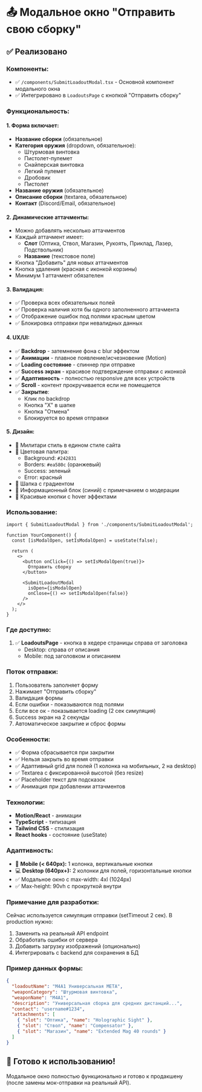 # 📤 Модальное окно "Отправить свою сборку"

## ✅ Реализовано

### **Компоненты:**
- ✅ `/components/SubmitLoadoutModal.tsx` - Основной компонент модального окна
- ✅ Интегрировано в `LoadoutsPage` с кнопкой "Отправить сборку"

### **Функциональность:**

#### **1. Форма включает:**
- **Название сборки** (обязательное)
- **Категория оружия** (dropdown, обязательное):
  - Штурмовая винтовка
  - Пистолет-пулемет
  - Снайперская винтовка
  - Легкий пулемет
  - Дробовик
  - Пистолет
- **Название оружия** (обязательное)
- **Описание сборки** (textarea, обязательное)
- **Контакт** (Discord/Email, обязательное)

#### **2. Динамические аттачменты:**
- Можно добавлять несколько аттачментов
- Каждый аттачмент имеет:
  - **Слот** (Оптика, Ствол, Магазин, Рукоять, Приклад, Лазер, Подствольник)
  - **Название** (текстовое поле)
- Кнопка "Добавить" для новых аттачментов
- Кнопка удаления (красная с иконкой корзины)
- Минимум 1 аттачмент обязателен

#### **3. Валидация:**
- ✅ Проверка всех обязательных полей
- ✅ Проверка наличия хотя бы одного заполненного аттачмента
- ✅ Отображение ошибок под полями красным цветом
- ✅ Блокировка отправки при невалидных данных

#### **4. UX/UI:**
- ✅ **Backdrop** - затемнение фона с blur эффектом
- ✅ **Анимации** - плавное появление/исчезновение (Motion)
- ✅ **Loading состояние** - спиннер при отправке
- ✅ **Success экран** - красивое подтверждение отправки с иконкой
- ✅ **Адаптивность** - полностью responsive для всех устройств
- ✅ **Scroll** - контент прокручивается если не помещается
- ✅ **Закрытие**:
  - Клик по backdrop
  - Кнопка "X" в шапке
  - Кнопка "Отмена"
  - Блокируется во время отправки

#### **5. Дизайн:**
- 🎨 Милитари стиль в едином стиле сайта
- 🎨 Цветовая палитра:
  - Background: `#242831`
  - Borders: `#ea580c` (оранжевый)
  - Success: зеленый
  - Error: красный
- 🎨 Шапка с градиентом
- 🎨 Информационный блок (синий) с примечанием о модерации
- 🎨 Красивые кнопки с hover эффектами

### **Использование:**

```tsx
import { SubmitLoadoutModal } from './components/SubmitLoadoutModal';

function YourComponent() {
  const [isModalOpen, setIsModalOpen] = useState(false);

  return (
    <>
      <button onClick={() => setIsModalOpen(true)}>
        Отправить сборку
      </button>

      <SubmitLoadoutModal
        isOpen={isModalOpen}
        onClose={() => setIsModalOpen(false)}
      />
    </>
  );
}
```

### **Где доступно:**
1. ✅ **LoadoutsPage** - кнопка в хедере страницы справа от заголовка
   - Desktop: справа от описания
   - Mobile: под заголовком и описанием

### **Поток отправки:**
1. Пользователь заполняет форму
2. Нажимает "Отправить сборку"
3. Валидация формы
4. Если ошибки - показываются под полями
5. Если все ок - показывается loading (2 сек симуляция)
6. Success экран на 2 секунды
7. Автоматическое закрытие и сброс формы

### **Особенности:**
- ✅ Форма сбрасывается при закрытии
- ✅ Нельзя закрыть во время отправки
- ✅ Адаптивный grid для полей (1 колонка на мобильных, 2 на desktop)
- ✅ Textarea с фиксированной высотой (без resize)
- ✅ Placeholder текст для подсказок
- ✅ Анимация при добавлении аттачментов

### **Технологии:**
- **Motion/React** - анимации
- **TypeScript** - типизация
- **Tailwind CSS** - стилизация
- **React hooks** - состояние (useState)

### **Адаптивность:**
- 📱 **Mobile (< 640px):** 1 колонка, вертикальные кнопки
- 💻 **Desktop (640px+):** 2 колонки для полей, горизонтальные кнопки
- ✅ Модальное окно с max-width: 4xl (1024px)
- ✅ Max-height: 90vh с прокруткой внутри

### **Примечание для разработки:**
Сейчас используется симуляция отправки (setTimeout 2 сек). В production нужно:
1. Заменить на реальный API endpoint
2. Обработать ошибки от сервера
3. Добавить загрузку изображений (опционально)
4. Интегрировать с backend для сохранения в БД

### **Пример данных формы:**
```json
{
  "loadoutName": "M4A1 Универсальная META",
  "weaponCategory": "Штурмовая винтовка",
  "weaponName": "M4A1",
  "description": "Универсальная сборка для средних дистанций...",
  "contact": "username#1234",
  "attachments": [
    { "slot": "Оптика", "name": "Holographic Sight" },
    { "slot": "Ствол", "name": "Compensator" },
    { "slot": "Магазин", "name": "Extended Mag 40 rounds" }
  ]
}
```

## 🎉 Готово к использованию!
Модальное окно полностью функционально и готово к продакшену (после замены мок-отправки на реальный API).
